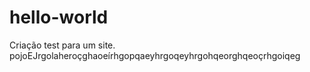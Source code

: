 # hello-world
Criação test para um site.
pojoEJrgolaheroçghaoeírhgopqaeyhrgoqeyhrgohqeorghqeoçrhgoiqeg
